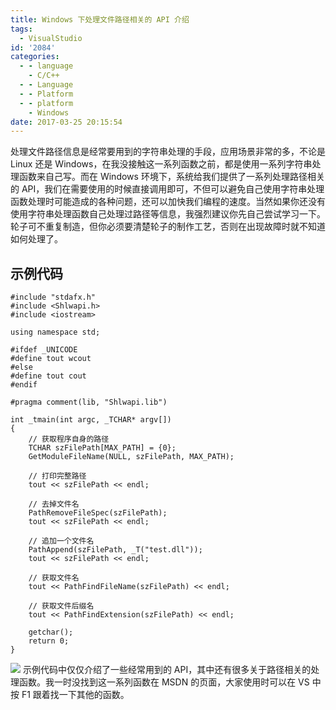 ```yaml
---
title: Windows 下处理文件路径相关的 API 介绍
tags:
  - VisualStudio
id: '2084'
categories:
  - - language
    - C/C++
  - - Language
  - - Platform
  - - platform
    - Windows
date: 2017-03-25 20:15:54
---
```


处理文件路径信息是经常要用到的字符串处理的手段，应用场景非常的多，不论是 Linux 还是 Windows，在我没接触这一系列函数之前，都是使用一系列字符串处理函数来自己写。而在 Windows 环境下，系统给我们提供了一系列处理路径相关的 API，我们在需要使用的时候直接调用即可，不但可以避免自己使用字符串处理函数处理时可能造成的各种问题，还可以加快我们编程的速度。当然如果你还没有使用字符串处理函数自己处理过路径等信息，我强烈建议你先自己尝试学习一下。轮子可不重复制造，但你必须要清楚轮子的制作工艺，否则在出现故障时就不知道如何处理了。
<!-- more -->
## 示例代码

```
#include "stdafx.h"
#include <Shlwapi.h>
#include <iostream>

using namespace std;

#ifdef _UNICODE
#define tout wcout
#else
#define tout cout
#endif

#pragma comment(lib, "Shlwapi.lib")

int _tmain(int argc, _TCHAR* argv[])
{
    // 获取程序自身的路径
    TCHAR szFilePath[MAX_PATH] = {0};
    GetModuleFileName(NULL, szFilePath, MAX_PATH);

    // 打印完整路径
    tout << szFilePath << endl;

    // 去掉文件名
    PathRemoveFileSpec(szFilePath);
    tout << szFilePath << endl;

    // 追加一个文件名
    PathAppend(szFilePath, _T("test.dll"));
    tout << szFilePath << endl;

    // 获取文件名
    tout << PathFindFileName(szFilePath) << endl;

    // 获取文件后缀名
    tout << PathFindExtension(szFilePath) << endl;

    getchar();
    return 0;
}
```

[![](http://www.mycode.net.cn/wp-content/uploads/2017/03/2017-03-25_201903.png)](http://www.mycode.net.cn/wp-content/uploads/2017/03/2017-03-25_201903.png) 示例代码中仅仅介绍了一些经常用到的 API，其中还有很多关于路径相关的处理函数。我一时没找到这一系列函数在 MSDN 的页面，大家使用时可以在 VS 中按 F1 跟着找一下其他的函数。